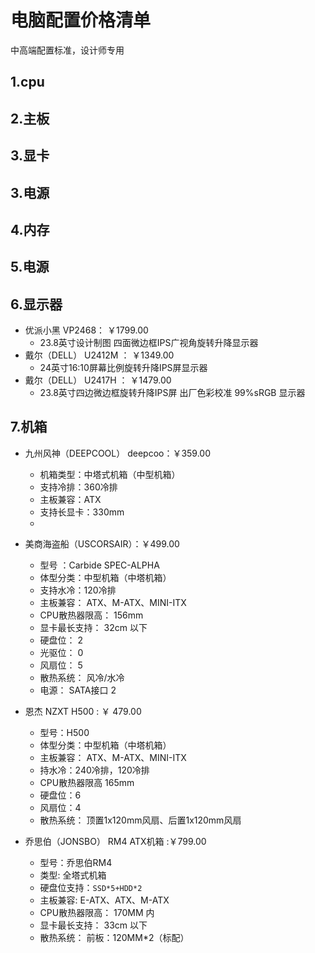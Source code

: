 # 电脑配置价格清单

中高端配置标准，设计师专用

## 1.cpu


## 2.主板


## 3.显卡


## 3.电源


## 4.内存


## 5.电源



## 6.显示器

- 优派小黑 VP2468： ￥1799.00
  - 23.8英寸设计制图 四面微边框IPS广视角旋转升降显示器
- 戴尔（DELL） U2412M  ： ￥1349.00
  - 24英寸16:10屏幕比例旋转升降IPS屏显示器
- 戴尔（DELL） U2417H ： ￥1479.00
  - 23.8英寸四边微边框旋转升降IPS屏 出厂色彩校准 99%sRGB 显示器

## 7.机箱

- 九州风神（DEEPCOOL） deepcoo：￥359.00
  - 机箱类型：中塔式机箱（中型机箱）
  - 支持冷排：360冷排 
  - 主板兼容：ATX
  - 支持长显卡：330mm
  - 

- 美商海盗船（USCORSAIR）：￥499.00
  - 型号 ：Carbide SPEC-ALPHA
  - 体型分类：中型机箱（中塔机箱）
  - 支持水冷：120冷排
  - 主板兼容： ATX、M-ATX、MINI-ITX
  - CPU散热器限高： 156mm
  - 显卡最长支持： 32cm 以下
  - 硬盘位： 2
  - 光驱位： 0
  - 风扇位： 5
  - 散热系统： 风冷/水冷
  - 电源： SATA接口 2

- 恩杰 NZXT H500 : ￥ 479.00
  - 型号：H500
  - 体型分类：中型机箱（中塔机箱）
  - 主板兼容： ATX、M-ATX、MINI-ITX
  - 持水冷：240冷排，120冷排
  - CPU散热器限高 165mm
  - 硬盘位：6
  - 风扇位：4
  - 散热系统： 顶置1x120mm风扇、后置1x120mm风扇

- 乔思伯（JONSBO） RM4 ATX机箱 :￥799.00
  - 型号：乔思伯RM4
  - 类型: 全塔式机箱
  - 硬盘位支持：`SSD*5+HDD*2`
  - 主板兼容: E-ATX、ATX、M-ATX
  - CPU散热器限高： 170MM 内
  - 显卡最长支持： 33cm 以下
  - 散热系统： 前板：120MM*2（标配）

